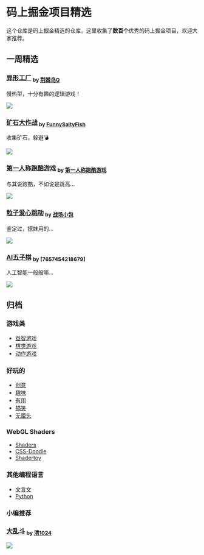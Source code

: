 # 码上掘金项目精选

这个仓库是码上掘金精选的仓库，这里收集了**数百个**优秀的码上掘金项目，欢迎大家推荐。

## 一周精选

### [异形工厂](https://code.juejin.cn/pen/7157617542360465416) <sub> by [荆棘鸟Q](https://juejin.cn/user/1055183736157998)

慢热型，十分有趣的逻辑游戏！

![](https://p6-juejin.byteimg.com/tos-cn-i-k3u1fbpfcp/3d4e046dbb0445ce92ae782328a4b51b~tplv-k3u1fbpfcp-no-mark:400:400:400:0.awebp?1)

### [矿石大作战](https://code.juejin.cn/pen/7158032150456401951) <sub> by [FunnySaltyFish](https://juejin.cn/user/2673613109214333)</sub>

收集矿石，躲避💣

![](https://p9-juejin.byteimg.com/tos-cn-i-k3u1fbpfcp/1c1f0bb84f2b461b8d1e991eaa8a2c6b~tplv-k3u1fbpfcp-no-mark:400:400:400:0.awebp?)

### [第一人称跑酷游戏](https://code.juejin.cn/pen/7158651682354626591) <sub> by [第一人称跑酷游戏](https://code.juejin.cn/pen/7158651682354626591)</sub>

与其说跑酷，不如说是跳高…

![](https://p1-juejin.byteimg.com/tos-cn-i-k3u1fbpfcp/49ba4ae18b3a42209f54c31970e2b082~tplv-k3u1fbpfcp-no-mark:400:400:400:0.awebp?)

### [粒子爱心跳动](https://code.juejin.cn/pen/7165310573574848545) <sub> by [战场小包](https://juejin.cn/user/4424090519078430)

鉴定过，撩妹用的…

![](https://p1-juejin.byteimg.com/tos-cn-i-k3u1fbpfcp/bfc9ca4204f744c28a6e6f8aaa3ff08e~tplv-k3u1fbpfcp-no-mark:400:400:400:0.awebp?)

### [AI五子棋](https://code.juejin.cn/pen/7165504719518400526) <sub> by [7657454218679]</sub>

人工智能一般般嘛…

![](https://p6-juejin.byteimg.com/tos-cn-i-k3u1fbpfcp/6b7948f462404f8bbcc2089d254a5a70~tplv-k3u1fbpfcp-no-mark:400:400:400:0.awebp?)


## 归档

### 游戏类

- [益智游戏](docs/games.md#益智类游戏)
- [棋类游戏](docs/games.md#棋类游戏)
- [动作游戏](docs/games.md#动作类游戏)

### 好玩的

- [创意](docs/funny.md#创意)
- [趣味](docs/funny.md#趣味)
- [有用](docs/funny.md#有用)
- [搞笑](docs/funny.md#搞笑)
- [无厘头](docs/funny.md#无厘头)

### WebGL Shaders

- [Shaders](docs/shaders.md#shaders)
- [CSS-Doodle](docs/shaders.md#css-doodle)
- [Shadertoy](docs/shaders.md#shadertoy)

### 其他编程语言

- [文言文](docs/other-languages.md#文言文)
- [Python](docs/other-languages.md#pythonbrython)

### 小编推荐

### [大乱斗](https://code.juejin.cn/pen/7163113821949657103) <sub>by [清1024](https://juejin.cn/user/1825603141515336)</sub>

![](https://p3-juejin.byteimg.com/tos-cn-i-k3u1fbpfcp/a9f890b09962494b8bee2e98f8dd4b60~tplv-k3u1fbpfcp-no-mark:400:400:400:0.awebp)

